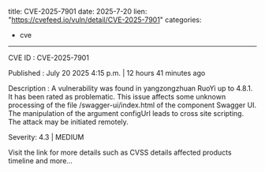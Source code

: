  
title: CVE-2025-7901
date: 2025-7-20
lien: "https://cvefeed.io/vuln/detail/CVE-2025-7901"
categories:
  - cve
---

CVE ID : CVE-2025-7901

Published :  July 20
2025
4:15 p.m. | 12 hours
41 minutes ago

Description : A vulnerability was found in yangzongzhuan RuoYi up to 4.8.1. It has been rated as problematic. This issue affects some unknown processing of the file /swagger-ui/index.html of the component Swagger UI. The manipulation of the argument configUrl leads to cross site scripting. The attack may be initiated remotely.

Severity: 4.3 | MEDIUM

Visit the link for more details
such as CVSS details
affected products
timeline
and more...
